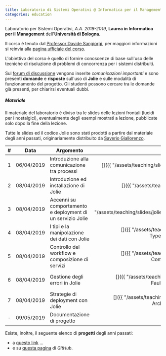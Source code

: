 ```yaml
---
title: Laboratorio di Sistemi Operativi @ Informatica per il Management
categories: education
---
```


Laboratorio per Sistemi Operativi, _A.A. 2018-2019_, **Laurea in
Informatica per il Management** dell'**Università di Bologna**.

Il corso è tenuto dal [Professor Davide Sangiorgi](http://cs.unibo.it/~sangio),
per maggiori informazioni si reinvia alla [pagina ufficiale del
corso](https://www.unibo.it/it/didattica/insegnamenti/insegnamento/2018/320661).

L'obiettivo del corso è quello di fornire conoscenze di base sull'uso delle
tecniche di risoluzione di problemi di concorrenza per i sistemi distribuiti.

Sul [forum di
discussione](https://groups.google.com/forum/#!forum/infoman-so) vengono
inserite _comunicazioni importanti_ e sono presenti **domande** e
**risposte** sull'uso di **Jolie** e sulle modalità di funzionamento del
progetto. Gli studenti possono cercare tra le
domande già presenti, per chiarirsi eventuali dubbi.

##### Materiale

Il materiale del laboratorio è diviso tra le slides delle lezioni frontali
(lucidi per i nostalgici), eventualmente degli esempi mostrati a lezione,
pubblicate solo dopo la fine della lezione.

Tutte le slides ed il codice Jolie sono stati prodotti a partire dal materiale
degli anni passati, originariamente distribuito da [Saverio Giallorenzo](https://saveriogiallorenzo.com/).

|  #  |    Data    | Argomento                                                  |                                                                Slides                                                                 |          Esempi           |
| :-: | :--------: | ---------------------------------------------------------- | :-----------------------------------------------------------------------------------------------------------------------------------: | :-----------------------: |
|  1  | 06/04/2019 | Introduzione alla comunicazione tra processi               |          [<i class="fas fa-file-pdf" title="PDF"></i>]({{ "/assets/teaching/slides/jolie/000_Interprocess_Communication.pdf"          | prepend: site.baseurl }}) | - |
|  2  | 08/04/2019 | Introduzione ed installazione di Jolie                     |                 [<i class="fas fa-file-pdf" title="PDF"></i>]({{ "/assets/teaching/slides/jolie/001_Introduction.pdf"                 | prepend: site.baseurl }}) | [<i class="fas fa-file-archive" title="ZIP"></i>]({{ "/assets/teaching/esercizi/jolie/001_examples.zip" | prepend: site.baseurl }}) |
|  3  | 08/04/2019 | Accenni su comportamento e deployment di un servizio Jolie |     [<i class="fas fa-file-pdf" title="PDF"></i>]({{ "/assets/teaching/slides/jolie/002_BasicsFirstServiceAndBasicDeployment.pdf"     | prepend: site.baseurl }}) | [<i class="fas fa-file-archive" title="ZIP"></i>]({{ "/assets/teaching/esercizi/jolie/002_examples.zip" | prepend: site.baseurl }}) |
|  4  | 08/04/2019 | I tipi e la manipolazione dei dati con Jolie               |   [<i class="fas fa-file-pdf" title="PDF"></i>]({{ "/assets/teaching/slides/jolie/003_Basic Behaviour-TypesAndDataManipulation.pdf"   | prepend: site.baseurl }}) | [<i class="fas fa-file-archive" title="ZIP"></i>]({{ "/assets/teaching/esercizi/jolie/003_examples.zip" | prepend: site.baseurl }}) |
|  5  | 08/04/2019 | Controllo del workflow e composizione di servizi           |    [<i class="fas fa-file-pdf" title="PDF"></i>]({{ "/assets/teaching/slides/jolie/004_Basic Behaviour-CompositionAndWorkflow.pdf"    | prepend: site.baseurl }}) | [<i class="fas fa-file-archive" title="ZIP"></i>]({{ "/assets/teaching/esercizi/jolie/004_examples.zip" | prepend: site.baseurl }}) |
|  6  | 08/04/2019 | Gestione degli errori in Jolie                             |  [<i class="fas fa-file-pdf" title="PDF"></i>]({{ "/assets/teaching/slides/jolie/005_Advanced Behaviour-FaultsAndDynamicBinding.pdf"  | prepend: site.baseurl }}) | - |
|  7  | 08/04/2019 | Strategie di deployment con Jolie                          | [<i class="fas fa-file-pdf" title="PDF"></i>]({{ "/assets/teaching/slides/jolie/006_Advanced Deployment-ArchitecturalComposition.pdf" | prepend: site.baseurl }}) | - |
|  -  | 09/05/2019 | Documentazione di progetto                                 |             [<i class="fas fa-file-pdf" title="PDF"></i>](https://github.com/szingaro/jolella/blob/master/docs/main.pdf)              |             -             |

Esiste, inoltre, il seguente elenco di **progetti** degli anni passati:

- a [questo link](https://saveriogiallorenzo.com/teaching/) ...
- e su [questa pagina](https://github.com/szingaro/jollar) di _GitHub_.
